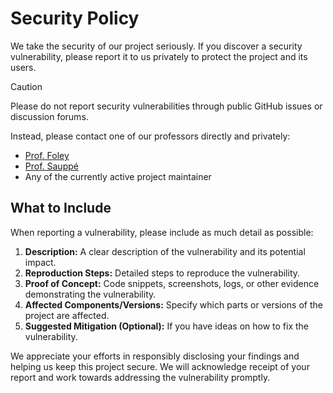 # Security Policy

We take the security of our project seriously. If you discover a security vulnerability, please report it to us privately to protect the project and its users.

> [!CAUTION]
> Please do not report security vulnerabilities through public GitHub issues or discussion forums.

Instead, please contact one of our professors directly and privately:

- [Prof. Foley](https://www.uwlax.edu/profile/sfoley/)
- [Prof. Sauppé](https://www.uwlax.edu/profile/asauppe/)
- Any of the currently active project maintainer

## What to Include

When reporting a vulnerability, please include as much detail as possible:

1.  **Description:** A clear description of the vulnerability and its potential impact.
2.  **Reproduction Steps:** Detailed steps to reproduce the vulnerability.
3.  **Proof of Concept:** Code snippets, screenshots, logs, or other evidence demonstrating the vulnerability.
4.  **Affected Components/Versions:** Specify which parts or versions of the project are affected.
5.  **Suggested Mitigation (Optional):** If you have ideas on how to fix the vulnerability.

We appreciate your efforts in responsibly disclosing your findings and helping us keep this project secure. We will acknowledge receipt of your report and work towards addressing the vulnerability promptly.
